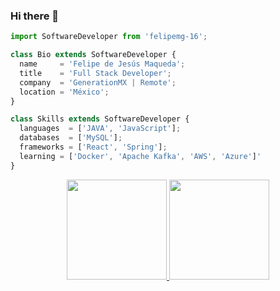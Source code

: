 ### Hi there 👋

<!--
**FelipeMG-16/FelipeMG-16** is a ✨ _special_ ✨ repository because its `README.md` (this file) appears on your GitHub profile.

Here are some ideas to get you started:

- 🔭 I’m currently working on ...
- 🌱 I’m currently learning ...
- 👯 I’m looking to collaborate on ...
- 🤔 I’m looking for help with ...
- 💬 Ask me about ...
- 📫 How to reach me: ...
- 😄 Pronouns: ...
- ⚡ Fun fact: ...
-->

```js
import SoftwareDeveloper from 'felipemg-16';

class Bio extends SoftwareDeveloper {
  name     = 'Felipe de Jesús Maqueda';
  title    = 'Full Stack Developer';
  company  = 'GenerationMX | Remote';
  location = 'México';
}

class Skills extends SoftwareDeveloper {
  languages  = ['JAVA', 'JavaScript'];
  databases  = ['MySQL'];
  frameworks = ['React', 'Spring'];
  learning = ['Docker', 'Apache Kafka', 'AWS', 'Azure']'
}
```

<div align="center">
  <a href="https://github.com/FelipeMG-16">
  <img height="160em" src="https://github-readme-stats.vercel.app/api?username=taniagd&show_icons=true&theme=nightowl&include_all_commits=true&count_private=true"/>
  <img height="160em" src="https://github-readme-stats.vercel.app/api/top-langs/?username=taniagd&layout=compact&langs_count=7&theme=nightowl"/>
</div>
